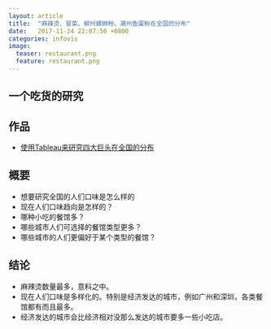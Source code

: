 ```yaml
---
layout: article
title:  "麻辣烫、冒菜、柳州螺蛳粉、潮州鱼蛋粉在全国的分布"
date:   2017-11-24 22:07:50 +0800
categories: infovis 
image:
  teaser: restaurant.png
  feature: restaurant.png
---
```


## 一个吃货的研究

## 作品
- <a href="https://public.tableau.com/views/1_5294/1_1?:embed=y&:display_count=yes&publish=yes" target="_blank">使用Tableau来研究四大巨头在全国的分布</a>

## 概要
- 想要研究全国的人们口味是怎么样的
- 现在人们口味趋向是怎样的？
- 哪种小吃的餐馆多？
- 哪些城市人们可选择的餐馆类型更多？
- 哪些城市的人们更偏好于某个类型的餐馆？

## 结论
- 麻辣烫数量最多，意料之中。
- 现在人们口味是多样化的。特别是经济发达的城市，例如广州和深圳，各类餐馆都有而且最多。
- 经济发达的城市会比经济相对没那么发达的城市要多一些小吃店。